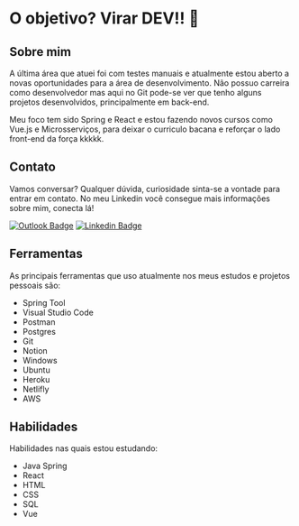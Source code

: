 # O objetivo? Virar DEV!! 🚀

## Sobre mim
A última área que atuei foi com testes manuais e atualmente estou aberto a novas oportunidades para a área de desenvolvimento. Não possuo carreira como desenvolvedor mas aqui no Git pode-se ver que tenho alguns projetos desenvolvidos, principalmente em back-end.

Meu foco tem sido Spring e React e estou fazendo novos cursos como Vue.js e Microsserviços, para deixar o curriculo bacana e reforçar o lado front-end da força kkkkk.

## Contato

Vamos conversar? Qualquer dúvida, curiosidade sinta-se a vontade para entrar em contato. No meu Linkedin você consegue mais informações sobre mim, conecta lá!

[![Outlook Badge](https://img.shields.io/badge/-Outook-blue?style=flat&logo=microsoftoutlook&logoColor=white)](mailto:diegosantos.dev@outlook.com)
[![Linkedin Badge](https://img.shields.io/badge/-LinkedIn-blue?style=flat&logo=LinkedIn&logoColor=white)](https://www.linkedin.com/in/santosediego/)

## Ferramentas
As principais ferramentas que uso atualmente nos meus estudos e projetos pessoais são:
- Spring Tool
- Visual Studio Code
- Postman
- Postgres
- Git
- Notion
- Windows
- Ubuntu
- Heroku
- Netlifly
- AWS

## Habilidades
Habilidades nas quais estou estudando:
- Java Spring
- React
- HTML
- CSS
- SQL
- Vue

<!--
**santosediego/santosediego** is a ✨ _special_ ✨ repository because its `README.md` (this file) appears on your GitHub profile.

Here are some ideas to get you started:

- 🔭 I’m currently working on ...
- 🌱 I’m currently learning ...
- 👯 I’m looking to collaborate on ...
- 🤔 I’m looking for help with ...
- 💬 Ask me about ...
- 📫 How to reach me: ...
- 😄 Pronouns: ...
- ⚡ Fun fact: ...
-->
